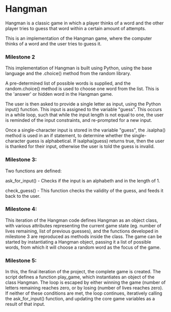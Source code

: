 # Hangman

Hangman is a classic game in which a player thinks of a word and the other player tries to guess that word within a certain amount of attempts.

This is an implementation of the Hangman game, where the computer thinks of a word and the user tries to guess it.

### Milestone 2

This implementation of Hangman is built using Python, using the base language and the .choice() method from the random library.

A pre-determined list of possible words is supplied, and the random.choice() method is used to choose one word from the list. This is the 'answer' or hidden word in the Hangman game.

The user is then asked to provide a single letter as input, using the Python input() function. This input is assigned to the variable "guess". This occurs in a while loop, such that while the input length is not equal to one, the user is reminded of the input constraints, and re-prompted for a new input.

Once a single-character input is stored in the variable "guess", the .isalpha() method is used in an if statement, to determine whether the single-character guess is alphabetical. If isalpha(guess) returns true, then the user is thanked for their input, otherwise the user is told the guess is invalid.

### Milestone 3:

Two functions are defined:

ask_for_input() - Checks if the input is an alphabeth and in the length of 1.

check_guess() - This function checks the validity of the guess, and feeds it back to the user.

### Milestone 4:

This iteration of the Hangman code defines Hangman as an object class, with various attributes representing the current game state (eg. number of lives remaining, list of previous guesses), and the functions developed in milestone 3 are reproduced as methods inside the class. The game can be started by instantiating a Hangman object, passing it a list of possible words, from which it will choose a random word as the focus of the game.

### Milestone 5:

In this, the final iteration of the project, the complete game is created. The script defines a function play_game, which instantiates an object of the class Hangman.  The loop is escaped by either winning the game (number of letters remaining reaches zero, or by losing (number of lives reaches zero). If neither of these conditions are met, the loop continues, iteratively calling the ask_for_input() function, and updating the core game variables as a result of that input.


